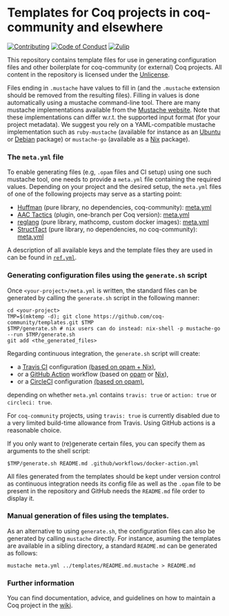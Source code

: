 # Templates for Coq projects in coq-community and elsewhere

[![Contributing][contributing-shield]][contributing-link]
[![Code of Conduct][conduct-shield]][conduct-link]
[![Zulip][zulip-shield]][zulip-link]

[contributing-shield]: https://img.shields.io/badge/contributions-welcome-%23f7931e.svg
[contributing-link]: https://github.com/coq-community/manifesto/blob/master/CONTRIBUTING.md

[conduct-shield]: https://img.shields.io/badge/%E2%9D%A4-code%20of%20conduct-%23f15a24.svg
[conduct-link]: https://github.com/coq-community/manifesto/blob/master/CODE_OF_CONDUCT.md

[zulip-shield]: https://img.shields.io/badge/chat-on%20zulip-%23c1272d.svg
[zulip-link]: https://coq.zulipchat.com/#narrow/stream/237663-coq-community-devs.20.26.20users

This repository contains template files for use in generating configuration files
and other boilerplate for coq-community (or external) Coq projects.
All content in the repository is licensed under the [Unlicense](LICENSE).

Files ending in `.mustache` have values to fill in (and the `.mustache`
extension should be removed from the resulting files). Filling in values
is done automatically using a mustache command-line tool. There are many mustache
implementations available from the [Mustache website](https://mustache.github.io).
Note that these implementations can differ w.r.t. the supported input
format (for your project metadata). We suggest you rely on a
YAML-compatible mustache implementation such as `ruby-mustache`
(available for instance as an
[Ubuntu](https://packages.ubuntu.com/ruby-mustache) or
[Debian](https://packages.debian.org/ruby-mustache) package)
or `mustache-go` (available as a
[Nix](https://nixos.org/nixos/packages.html?attr=mustache-go&channel=nixpkgs-unstable) package).

### The `meta.yml` file

To enable generating files (e.g, `.opam` files and CI setup) using one such
mustache tool, one needs to provide a `meta.yml` file containing the required
values. Depending on your project and the desired setup, the `meta.yml` files of
one of the following projects may serve as a starting point:

- [Huffman](https://github.com/coq-community/huffman) (pure library, no dependencies, coq-community):
  [meta.yml](https://github.com/coq-community/huffman/blob/master/meta.yml)
- [AAC Tactics](https://github.com/coq-community/aac-tactics) (plugin, one-branch per Coq version):
  [meta.yml](https://github.com/coq-community/aac-tactics/blob/master/meta.yml)
- [reglang](https://github.com/coq-community/reglang) (pure library, mathcomp, custom docker images):
  [meta.yml](https://github.com/coq-community/reglang/blob/master/meta.yml)
- [StructTact](https://github.com/uwplse/StructTact) (pure library, no dependencies, no coq-community):
  [meta.yml](https://github.com/uwplse/StructTact/blob/master/meta.yml)

A description of all available keys and the template files they are used in can
be found in [`ref.yml`](ref.yml).

### Generating configuration files using the `generate.sh` script

Once `<your-project>/meta.yml` is written, the standard files can be generated
by calling the `generate.sh` script in the following manner:

```shell
cd <your-project>
TMP=$(mktemp -d); git clone https://github.com/coq-community/templates.git $TMP
$TMP/generate.sh # nix users can do instead: nix-shell -p mustache-go --run $TMP/generate.sh
git add <the_generated_files>
```
Regarding continuous integration, the `generate.sh` script will create:
* a [Travis CI](https://docs.travis-ci.com/) configuration
    [(based on opam + Nix)](./.travis.yml.mustache),
* or a [GitHub Action](https://help.github.com/en/actions) workflow
    (based on [opam](./docker-action.yml.mustache) or [Nix](./nix-action.yml.mustache)),
* or a [CircleCI](https://circleci.com/) configuration
    [(based on opam)](./config.yml.mustache),

depending on whether `meta.yml` contains `travis: true` or `action: true`
or `circleci: true`.

For `coq-community` projects, using `travis: true` is currently
disabled due to a very limited build-time allowance from Travis. Using
GitHub actions is a reasonable choice.

If you only want to (re)generate certain files, you can specify them as arguments to the shell script:
```shell
$TMP/generate.sh README.md .github/workflows/docker-action.yml
```

All files generated from the templates should be kept under version
control as continuous integration needs its config file as well as the
`.opam` file to be present in the repository and GitHub needs the
`README.md` file order to display it.

### Manual generation of files using the templates.

As an alternative to using `generate.sh`, the configuration files can
also be generated by calling `mustache` directly. For instance,
asuming the templates are available in a sibling directory, a standard
`README.md` can be generated as follows: 

```shell
mustache meta.yml ../templates/README.md.mustache > README.md
```

### Further information

You can find documentation, advice, and guidelines on how to maintain a Coq project
in the [wiki](https://github.com/coq-community/manifesto/wiki).
